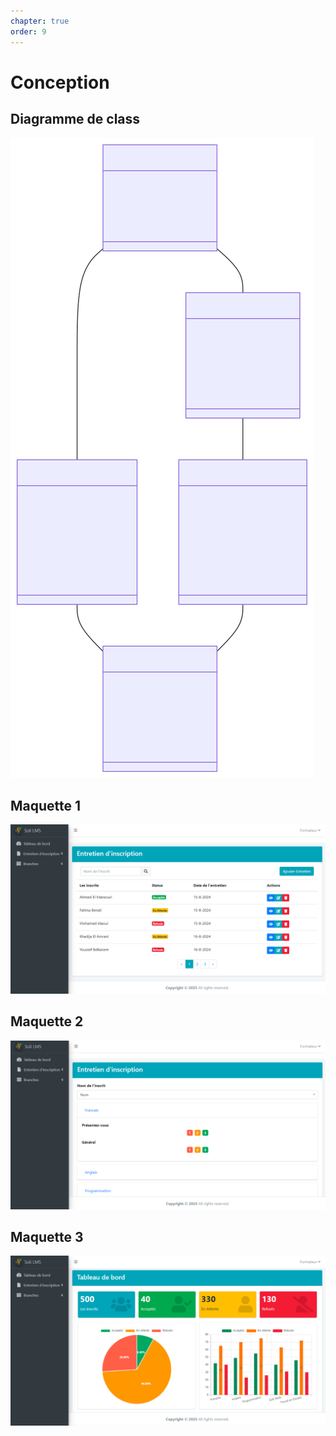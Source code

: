 ```yaml
---
chapter: true
order: 9
---
```


# Conception

## Diagramme de class

![Diagramme de class](../assets/img/Diagramme_de_class.svg)

## Maquette 1

![Maquette 1](../assets/img/Maquette_1.png)

## Maquette 2

![Maquette 2](../assets/img/Maquette_2.png)

## Maquette 3

![Maquette 3](../assets/img/Maquette_3.png)
